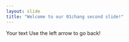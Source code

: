 ```yaml
---
layout: slide
title: "Welcome to our 01chang second slide!"
---
```

Your text
Use the left arrow to go back!
